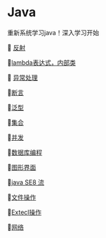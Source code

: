 # Java
重新系统学习java！深入学习开始

:ghost:	[反射](https://github.com/Lumnca/Java/blob/master/%E5%8F%8D%E5%B0%84.md)

:ghost:[lambda表达式，内部类](https://github.com/Lumnca/Java/blob/master/lambda.md)

:ghost:	[异常处理](https://github.com/Lumnca/Java/blob/master/%E5%BC%82%E5%B8%B8%E5%A4%84%E7%90%86.md)

:ghost:[断言](https://github.com/Lumnca/Java/blob/master/%E6%96%AD%E8%A8%80.md)

:ghost:[泛型](https://github.com/Lumnca/Java/blob/master/%E6%B3%9B%E5%9E%8B.md)

:ghost:[集合](https://github.com/Lumnca/Java/blob/master/%E9%9B%86%E5%90%88.md)

:ghost:[并发](https://github.com/Lumnca/Java/blob/master/%E5%B9%B6%E5%8F%91.md)

:ghost:[数据库编程](https://github.com/Lumnca/Java/blob/master/%E6%95%B0%E6%8D%AE%E5%BA%93%E7%BC%96%E7%A8%8B.md)

:ghost:[图形界面](http://c.biancheng.net/view/1212.html)

:ghost:[java SE8 流](https://github.com/Lumnca/Java/blob/master/%E6%B5%81.md)

:ghost:[文件操作](https://github.com/Lumnca/Java/blob/master/%E8%BE%93%E5%85%A5%E8%BE%93%E5%87%BA%E6%B5%81.md)

:ghost:[Extecl操作](https://github.com/Lumnca/Java/blob/master/%E6%93%8D%E4%BD%9CExtecl.md)

:ghost:[网络](https://github.com/Lumnca/Java/blob/master/%E7%BD%91%E7%BB%9C.md)
